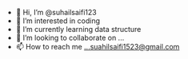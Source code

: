 - 👋 Hi, I’m @suhailsaifi123
- 👀 I’m interested in coding
- 🌱 I’m currently learning data structure
- 💞️ I’m looking to collaborate on ...
- 📫 How to reach me ...suahilsaifi1523@gmail.com

